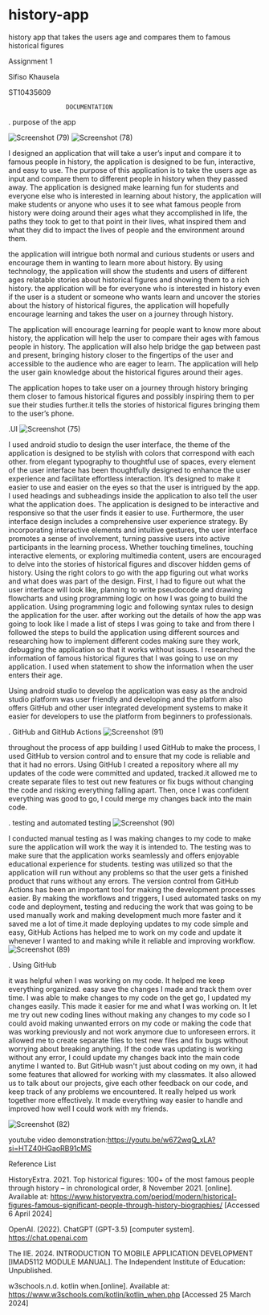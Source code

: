 # history-app
history app that takes the users age and compares them to famous historical figures 

Assignment 1

Sifiso Khausela

ST10435609

					DOCUMENTATION

. purpose of the app 

![Screenshot (79)](https://github.com/user-attachments/assets/be406fd8-a695-4896-83df-53ad69f6b6e5)
![Screenshot (78)](https://github.com/user-attachments/assets/b725f165-d384-4651-b6ce-505709eb7120)


I designed an application that will take a user’s input and compare it to famous people in history, the application is designed to be fun, interactive, and easy to use. The purpose of this application is to take the users age as input and compare them to different people in history when they passed away. The application is designed make learning fun for students and everyone else who is interested in learning about history, the application will make students or anyone who uses it to see what famous people from history were doing around their ages what they accomplished in life, the paths they took to get to that point in their lives, what inspired them and what they did to impact the lives of people and the environment around them.

the application will intrigue both normal and curious students or users and encourage them in wanting to learn more about history. By using technology, the application will show the students and users of different ages relatable stories about historical figures and showing them to a rich history. the application will be for everyone who is interested in history even if the user is a student or someone who wants learn and uncover the stories about the history of historical figures, the application will hopefully encourage learning and takes the user on a journey through history.

The application will encourage learning for people want to know more about history, the application will help the user to compare their ages with famous people in history. The application will also help bridge the gap between past and present, bringing history closer to the fingertips of the user and accessible to the audience who are eager to learn. The application will help the user gain knowledge about the historical figures around their ages.

The application hopes to take user on a journey through history bringing them closer to famous historical figures and possibly inspiring them to per sue their studies further.it tells the stories of historical figures bringing them to the user’s phone.

.UI
![Screenshot (75)](https://github.com/Sifisopk/history-app/assets/162301784/9c61cdf1-56c2-4a3a-88bb-c04433ec4ae2)

I used android studio to design the user interface, the theme of the application is designed to be stylish with colors that correspond with each other. from elegant typography to thoughtful use of spaces, every element of the user interface has been thoughtfully designed to enhance the user experience and facilitate effortless interaction. It’s designed to make it easier to use and easier on the eyes so that the user is intrigued by the app. I used headings and subheadings inside the application to also tell the user what the application does. The application is designed to be interactive and responsive so that the user finds it easier to use.
Furthermore, the user interface design includes a comprehensive user experience strategy. By incorporating interactive elements and intuitive gestures, the user interface promotes a sense of involvement, turning passive users into active participants in the learning process. Whether touching timelines, touching interactive elements, or exploring multimedia content, users are encouraged to delve into the stories of historical figures and discover hidden gems of history.
Using the right colors to go with the app figuring out what works and what does was part of the design. First, I had to figure out what the user interface will look like, planning to write pseudocode and drawing flowcharts and using programming logic on how I was going to build the application. Using programming logic and following syntax rules to design the application for the user. after working out the details of how the app was going to look like I made a list of steps I was going to take and from there I followed the steps to build the application using different sources and researching how to implement different codes making sure they work, debugging the application so that it works without issues.
I researched the information of famous historical figures that I was going to use on my application. I used when statement to show the information when the user enters their age.


Using android studio to develop the application was easy as the android studio platform was user friendly and developing and the platform also offers GitHub and other user integrated development systems to make it easier for developers to use the platform from beginners to professionals. 

. GitHub and GitHub Actions
![Screenshot (91)](https://github.com/Sifisopk/myHistoryApp/assets/162301784/28fb0246-43bb-49be-8e91-f891cbb08b4e)


throughout the process of app building I used GitHub to make the process, I used GitHub to version control and to ensure that my code is reliable and that it had no errors. Using GitHub I created a repository where all my updates of the code were committed and updated, tracked.it allowed me to create separate files to test out new features or fix bugs without changing the code and risking everything falling apart. Then, once I was confident everything was good to go, I could merge my changes back into the main code.


. testing and automated testing
![Screenshot (90)](https://github.com/Sifisopk/myHistoryApp/assets/162301784/d9704cfc-5f6f-4c3f-a525-fdda64a348ca)

I conducted manual testing as I was making changes to my code to make sure the application will work the way it is intended to. The testing was to make sure that the application works seamlessly and offers enjoyable educational experience for students. testing was utilized so that the application will run without any problems so that the user gets a finished product that runs without any errors.
The version control from GitHub Actions has been an important tool for making the development processes easier. By making the workflows and triggers, I used automated tasks on my code and deployment, testing and reducing the work that was going to be used manually work and making development much more faster and it saved me a lot of time.it made deploying updates to my code simple and easy, GitHub Actions has helped me to work on my code and update it whenever I wanted to and making while it reliable and improving workflow.
![Screenshot (89)](https://github.com/Sifisopk/myHistoryApp/assets/162301784/aa3ed9c1-ae41-447c-8fad-f0aa72cf38c1)

. Using GitHub

it was helpful when I was working on my code. It helped me keep everything organized. easy save the changes I made and track them over time.
I was able to make changes to my code on the get go, I updated my changes easily. This made it easier for me and what I was working on. It let me try out new coding lines without making any changes to my code so I could avoid making unwanted errors on my code or making the code that was working previously and not work anymore due to unforeseen errors. it allowed me to create separate files to test new files and fix bugs without worrying about breaking anything. If the code was updating is working without any error, I could update my changes back into the main code anytime I wanted to. But GitHub wasn't just about coding on my own, it had some features that allowed for working with my classmates. It also allowed us to talk about our projects, give each other feedback on our code, and keep track of any problems we encountered. It really helped us work together more effectively. It made everything way easier to handle and improved how well I could work with my friends.

![Screenshot (82)](https://github.com/Sifisopk/history-app/assets/162301784/95f6c93c-9df6-40f8-85bb-b8c1b2de8e3f)

youtube video demonstration:https://youtu.be/w672wqQ_xLA?si=HTZ40HGaoRB91cMS

Reference List

HistoryExtra. 2021. Top historical figures: 100+ of the most famous people through history – in chronological order, 8 November 2021. [online]. Available at: https://www.historyextra.com/period/modern/historical-figures-famous-significant-people-through-history-biographies/ [Accessed 6 April 2024]

OpenAI. (2022). ChatGPT (GPT-3.5) [computer system]. https://chat.openai.com

The IIE. 2024. INTRODUCTION TO MOBILE APPLICATION DEVELOPMENT [IMAD5112 MODULE MANUAL]. The Independent Institute of Education: Unpublished.

w3schools.n.d. kotlin when.[online]. Available at: https://www.w3schools.com/kotlin/kotlin_when.php [Accessed 25 March 2024]
